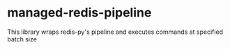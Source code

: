 # managed-redis-pipeline
This library wraps redis-py's pipeline and executes commands at specified batch size
